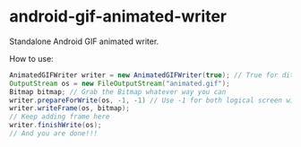 # android-gif-animated-writer
Standalone Android GIF animated writer.

How to use:

```java
AnimatedGIFWriter writer = new AnimatedGIFWriter(true); // True for dither. Will need more memory and CPU
OutputStream os = new FileOutputStream("animated.gif");
Bitmap bitmap; // Grab the Bitmap whatever way you can
writer.prepareForWrite(os, -1, -1) // Use -1 for both logical screen width and height to use the first frame dimension
writer.writeFrame(os, bitmap);
// Keep adding frame here
writer.finishWrite(os);
// And you are done!!!
```
